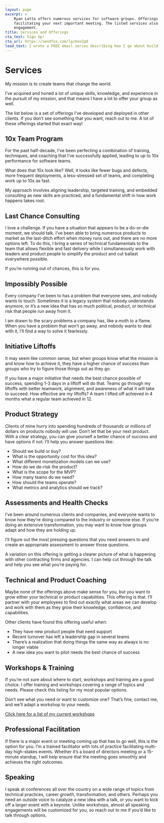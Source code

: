 ```yaml
---
layout: page
excerpt: >
    Ryan Latta offers numerous services for software groups. Offerings range from the exclusive 10x Team Program to
    facilitating your next important meeting. The listed services also serve as a starting point for a custom-tailored
    engagement.
title: Services and Offerings
cta_text: Sign Up!
cta_url: https://sendfox.com/lp/mno2g0
lead_text: I wrote a FREE email series describing how I go about building software teams that have up to 10x performance!
---
```


# Services

My mission is to create teams that change the world.

I’ve acquired and honed a lot of unique skills, knowledge, and experience in the pursuit of my mission, and that means I have a lot to offer your group as well.

The list below is a set of offerings I’ve developed and deployed in other clients. If you don’t see something that you want, reach out to me. A lot of these offerings started that exact way!

## 10x Team Program

For the past half-decade, I’ve been perfecting a combination of training, techniques, and coaching that I’ve successfully applied, leading to up to 10x performance for software teams.

What does that 10x look like? Well, it looks like fewer bugs and defects, more frequent deployments, a less-stressed set of teams, and completing work up to 10x as fast.

My approach involves aligning leadership, targeted training, and embedded consulting as new skills are practiced, and a fundamental shift in how work happens takes root.

## Last Chance Consulting

I love a challenge. If you have a situation that appears to be a do-or-die moment, we should talk. I’ve been able to bring numerous products to market as the last-ditch effort when money runs out, and there are no more options left. To do this, I bring a series of technical fundamentals to the team that allows flexible and fast delivery while I simultaneously work with leaders and product people to simplify the product and cut ballast everywhere possible.

If you’re running out of chances, this is for you.

## Impossibly Possible

Every company I’ve been to has a problem that everyone sees, and nobody wants to touch. Sometimes it is a legacy system that nobody understands anymore, or it’s a new idea that has so much political, product, or technical risk that people run away from it. 

I am drawn to the scary problems a company has, like a moth to a flame. When you have a problem that won’t go away, and nobody wants to deal with it, I’ll find a way to solve it fearlessly.

## Initiative Liftoffs

It may seem like common sense, but when groups know what the mission is and know how to achieve it, they have a higher chance of success than groups who try to figure those things out as they go.

If you have a major initiative that needs the best chance possible of success, spending 1-3 days in a liftoff will do that. Teams go through my liftoffs with better teamwork, alignment, and awareness of what it will take to succeed. How effective are my liftoffs? A team I lifted off achieved in 4 months what a regular team achieved in 12.

## Product Strategy

Clients of mine hurry into spending hundreds of thousands or millions of dollars on products nobody will use. Don’t let that be your next product. With a clear strategy, you can give yourself a better chance of success and have options if not. I’ll help you answer questions like:

- Should we build or buy?
- What is the opportunity cost for this idea?
- What different monetization models can we use?
- How do we de-risk the product?
- What is the scope for the MVP?
- How many teams do we need?
- How should the teams operate?
- What metrics and analytics should we track?

## Assessments and Health Checks

I’ve been around numerous clients and companies, and everyone wants to know how they’re doing compared to the industry or someone else. If you’re doing an extensive transformation, you may want to know how groups adapt and how they are holding up.

I’ll figure out the most pressing questions that you need answers to and create an appropriate assessment to answer those questions. 

A variation on this offering is getting a clearer picture of what is happening with other contracting firms and agencies. I can help cut through the talk and help you see what you’re paying for.

## Technical and Product Coaching

Maybe none of the offerings above make sense for you, but you want to grow either your technical or product capabilities. This offering is that. I’ll partner with your employees to find out exactly what areas we can develop and work with them as they grow their knowledge, confidence, and capabilities.

Other clients have found this offering useful when:
- They have new product people that need support
- Recent turnover has left a leadership gap in several teams
- There’s a realization that doing things the same way as always is no longer viable
- A new idea you want to pilot needs the best chance of success

## Workshops & Training

If you’re not sure about where to start, workshops and training are a good choice. I offer training and workshops covering a range of topics and needs. Please check this listing for my most popular options.

Don’t see what you need or want to customize one? That’s fine, contact me, and we’ll adapt a workshop to your needs.

[Click here for a list of my current workshops](workshops.html)

## Professional Facilitation

If there is a major event or meeting coming up that has to go well, this is the option for you. I’m a trained facilitator with lots of practice facilitating multi-day high-stakes events. Whether it’s a board of directors meeting
or a 15-minute standup, I will help ensure that the meeting goes smoothly and achieves the right outcomes.

## Speaking

I speak at conferences all over the country on a wide range of topics from technical practices, career growth, transformation, and others. Perhaps you need an outside voice to catalyze a new idea with a talk, or you want to kick off a larger event with a keynote. Unlike workshops, almost all speaking engagements will be customized for you, so reach out to me if you’d like to talk through options.
